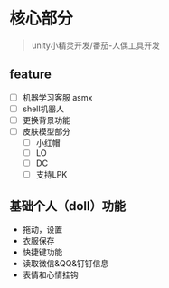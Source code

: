 # 核心部分
> unity小精灵开发/番茄-人偶工具开发

## feature
* [ ]  机器学习客服 asmx
* [ ]  shell机器人
* [ ]  更换背景功能
* [ ]  皮肤模型部分
    * [ ]  小红帽
    * [ ]  LO
    * [ ]  DC
    * [ ]  支持LPK
## 基础个人（doll）功能
 *  拖动，设置
 *  衣服保存
 *  快捷键功能
 *  读取微信&QQ&钉钉信息
 *  表情和心情挂钩

